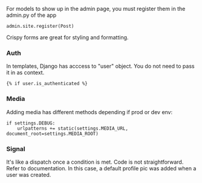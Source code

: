 For models to show up in the admin page, you must register them in the admin.py of the app

```
admin.site.register(Post)
```

Crispy forms are great for styling and formatting.

### Auth

In templates, Django has acccess to "user" object. You do not need to pass it in as context.

```
{% if user.is_authenticated %}
```

### Media

Adding media has different methods depending if prod or dev env:

```
if settings.DEBUG:
    urlpatterns += static(settings.MEDIA_URL, document_root=settings.MEDIA_ROOT)
```

### Signal

It's like a dispatch once a condition is met. Code is not straightforward. Refer to documentation.
In this case, a default profile pic was added when a user was created.
